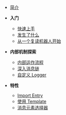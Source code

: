 <!-- docs/_sidebar.md -->
- [简介](README "Graia Framework - 简介")
- **入门**
  - [快速上手](tutorial/quick_start "Graia Framework - 快速上手")
  - [发生了什么](tutorial/what_happened "Graia Framework - 发生了什么Σ(っ °Д °;)っ")
  - [从一个复读机器人开始](tutorial/start_with_reply "Graia Framework - 小小复读机")

- **内部机制探索**
  - [内部运作流程](tutorial/event_listening_controling "Graia Framework - 内部运作流程")
  - [深入消息链](tutorial/intro_message_chain "Graia Framework - 消息链与消息元素")
  - [自定义 Logger](tutorial/custom_logger.md "Graia Framework - 自定义 Logger")

- **特性**
  - [Import Entry](feature/use_entry_module "Graia Framework - 快速导入入口")
  - [使用 Template](feature/template "Graia Framework - 消息模板")
  - [消息元素选择器](feature/use_component_selector "Graia Framework - 消息元素选择器")